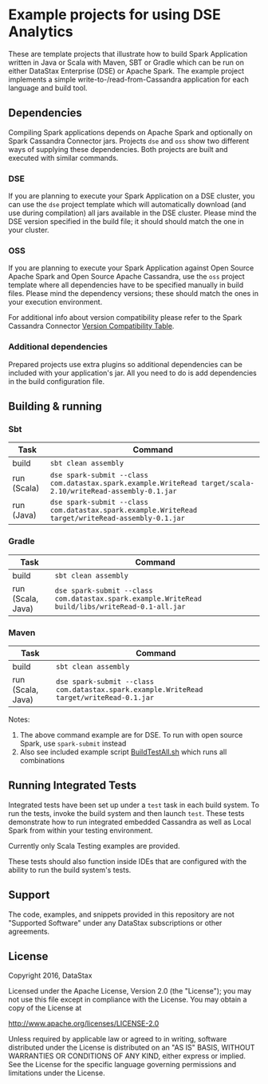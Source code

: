 # Example projects for using DSE Analytics

These are template projects that illustrate how to build Spark Application written in Java or Scala
with  Maven, SBT or Gradle which can be run on either DataStax Enterprise (DSE) or Apache Spark. The
example project implements a simple write-to-/read-from-Cassandra application for each language and
build tool.

## Dependencies

Compiling Spark applications depends on Apache Spark and optionally on Spark Cassandra Connector
jars. Projects `dse` and `oss` show two different ways of supplying these dependencies.  Both
projects are built and executed with similar commands.

### DSE

If you are planning to execute your Spark Application on a DSE cluster, you can use the `dse`
project  template which will automatically download (and use during compilation) all jars available
in the DSE cluster.  Please mind the DSE version specified in the build file; it should should match
the one in your cluster.

### OSS

If you are planning to execute your Spark Application against Open Source Apache Spark and Open
Source  Apache Cassandra, use the `oss` project template where all dependencies have to be specified
manually in  build files. Please mind the dependency versions; these should match the ones in your
execution environment.

For additional info about version compatibility please refer to the Spark Cassandra Connector
[Version Compatibility Table](https://github.com/datastax/spark-cassandra-connector#version-compatibility).

### Additional dependencies

Prepared projects use extra plugins so additional dependencies can be included with your
application's jar. All you need to do is add dependencies in the build configuration file.

## Building & running

### Sbt

Task         | Command
-------------|------------
build        | `sbt clean assembly`
run (Scala)  | `dse spark-submit --class com.datastax.spark.example.WriteRead target/scala-2.10/writeRead-assembly-0.1.jar`
run (Java)   | `dse spark-submit --class com.datastax.spark.example.WriteRead target/writeRead-assembly-0.1.jar`

### Gradle

Task                | Command
--------------------|------------
build               | `sbt clean assembly`
run (Scala, Java)   | `dse spark-submit --class com.datastax.spark.example.WriteRead build/libs/writeRead-0.1-all.jar`

### Maven

Task                | Command
--------------------|------------
build               | `sbt clean assembly`
run (Scala, Java)   | `dse spark-submit --class com.datastax.spark.example.WriteRead target/writeRead-0.1.jar`

Notes:

1. The above command example are for DSE. To run with open source Spark, use `spark-submit` instead
2. Also see included example script [BuildTestAll.sh](BuildTestAll.sh) which runs all combinations


## Running Integrated Tests

Integrated tests have been set up under a `test` task in each build system. To run
the tests, invoke the build system and then launch `test`. These tests demonstrate
how to run integrated embedded Cassandra as well as Local Spark from within your testing
environment.

Currently only Scala Testing examples are provided.

These tests should also function inside IDEs that are configured with the ability to run
the build system's tests.

## Support

The code, examples, and snippets provided in this repository are not "Supported Software" under any DataStax subscriptions or other agreements.

## License

Copyright 2016, DataStax

Licensed under the Apache License, Version 2.0 (the "License"); you may not use this file except in compliance with the License. You may obtain a copy of the License at

http://www.apache.org/licenses/LICENSE-2.0

Unless required by applicable law or agreed to in writing, software distributed under the License is distributed on an "AS IS" BASIS, WITHOUT WARRANTIES OR CONDITIONS OF ANY KIND, either express or implied. See the License for the specific language governing permissions and limitations under the License.

